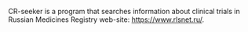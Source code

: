CR-seeker is a program that searches information about clinical trials in Russian Medicines Registry web-site: https://www.rlsnet.ru/.
